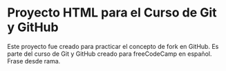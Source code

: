 # Proyecto HTML para el Curso de Git y GitHub

Este proyecto fue creado para practicar el concepto de fork en GitHub. Es parte del curso de Git y GitHub creado para freeCodeCamp en español. Frase desde rama.
